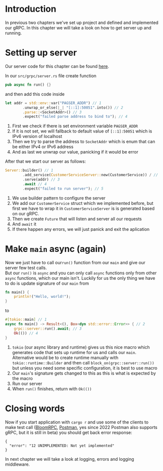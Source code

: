 # Introduction
In previous two chapters we've set up project and defined and implemented our gRPC. In this chapter we will take a look on how to get server up and running.

# Setting up server
Our server code for this chapter can be found [here](https://github.com/vildapavlicek/pagser/blob/03-server/src/grpc/server.rs).

In our `src/grpc/server.rs` file create function
```rust
pub async fn run() {}
```

and then add this code inside

```rust
let addr = std::env::var("PAGSER_ADDR") // 1
        .unwrap_or_else(|_| "[::1]:50051".into()) // 2
        .parse::<SocketAddr>() // 3
        .expect("failed parse address to bind to"); // 4
```
1. First we check if there is set environment variable `PAGSER_ADDR`
2. If it is not set, we will fallback to default value of `[::1]:50051` which is IPv6 version of localhost
3. Then we try to parse the address to `SocketAddr` which is enum that can be either IPv4 or IPv6 address
4. And as last we unwrap our value, panicking if it would be error

After that we start our server as follows:
```rust 
Server::builder() // 1
        .add_service(CustomerServiceServer::new(CustomerService)) / // 2
        .serve(addr) // 3
        .await // 4
        .expect("failed to run server"); // 5
```
1. We use builder pattern to configure the server
2. We add our `CustomerService` struct which we implemented before, but first we have to wrap it in `CustomerServiceServer` is is generated based on our gRPC. 
3. Then we create `Future` that will listen and server all our requests
4. And `await` it
5. If there happen any errors, we will just panick and exit the aplication

# Make `main` async (again)
Now we just have to call our`run()` function from our `main` and give our server few test calls.  
But our `run()` is `async` and you can only call `async` functions only from other `async` functions, which our main isn't. Luckily for us the only thing we have to do is update signature of our `main` from 
```rust
fn main() {
    println!("Hello, world!");
}
```
to
```rust
#[tokio::main] // 1
async fn main() -> Result<(), Box<dyn std::error::Error>> { // 2
    grpc::server::run().await; // 3
    Ok(()) // 4
}
```
1. `tokio` (our async library and runtime) gives us this nice macro which generates code that sets up runtime for us and calls our `main`. Alternative would be to create runtime manually with `tokio::runtime::Builder` and then call `block_on(grpc::server::run())` but unless you need some specific configuration, it is best to use macro
2. Our `main`'s signature gets changed to this as this is what is expected by the macro
3. Run our server
4. When `run()` finishes, return with `Ok(())`

# Closing words
Now if you start application with `cargo r` and use some of the clients to make test call ([BloomRPC](https://github.com/bloomrpc/bloomrpc), [Postman](https://www.postman.com/), yes since 2022 Postman also supports gRPC, but it is still in beta) you should get back error response:
```
{
  "error": "12 UNIMPLEMENTED: Not yet implemented"
}
```
In next chapter we will take a look at logging, errors and logging middleware.